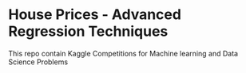 # House Prices - Advanced Regression Techniques
This repo contain Kaggle Competitions for Machine learning and Data Science Problems
